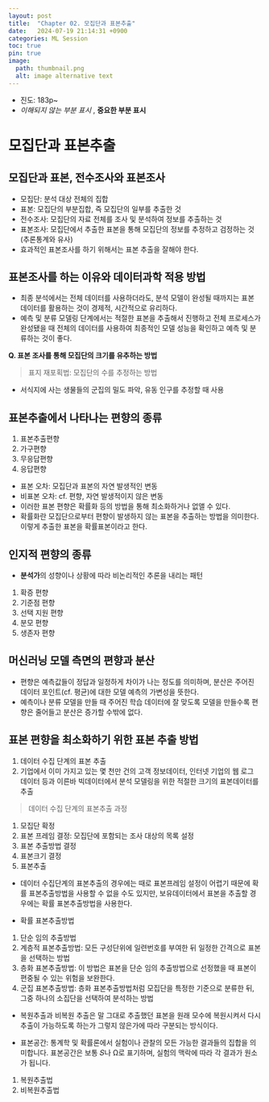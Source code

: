 ```yaml
---
layout: post
title:  "Chapter 02. 모집단과 표본추출"
date:   2024-07-19 21:14:31 +0900
categories: ML Session
toc: true
pin: true
image:
  path: thumbnail.png
  alt: image alternative text
---
```


* 진도: 183p~
* *이해되지 않는 부분 표시* , **중요한 부분 표시**

# 모집단과 표본추출

## 모집단과 표본, 전수조사와 표본조사

* 모집단: 분석 대상 전체의 집합
* 표본: 모집단의 부분집합, 즉 모집단의 일부를 추출한 것
* 전수조사: 모집단의 자료 전체를 조사 및 분석하여 정보를 추출하는 것
* 표본조사: 모집단에서 추출한 표본을 통해 모집단의 정보를 추정하고 검정하는 것(추론통계와 유사)
* 효과적인 표본조사를 하기 위해서는 표본 추출을 잘해야 한다.

## 표본조사를 하는 이유와 데이터과학 적용 방법
* 최종 분석에서는 전체 데이터를 사용하더라도, 분석 모델이 완성될 때까지는 표본 데이터를 활용하는 것이 경제적, 시간적으로 유리하다.
* 예측 및 분류 모델링 단계에서는 적절한 표본을 추출해서 진행하고 전체 프로세스가 완성됐을 때 전체의 데이터를 사용하여 최종적인 모델 성능을 확인하고 예측 및 분류하는 것이 좋다.

**Q. 표본 조사를 통해 모집단의 크기를 유추하는 방법**
> 표지 재포획법: 모집단의 수를 추정하는 방법
* 서식지에 사는 생물들의 군집의 밀도 파악, 유동 인구를 추정할 때 사용

## 표본추출에서 나타나는 편향의 종류
1. 표본추출편향
2. 가구편향
3. 무응답편향
4. 응답편향

* 표본 오차: 모집단과 표본의 자연 발생적인 변동
* 비표본 오차: cf. 편향, 자연 발생적이지 않은 변동
* 이러한 표본 편향은 확률화 등의 방법을 통해 최소화하거나 없앨 수 있다.
* 확률화란 모집단으로부터 편향이 발생하지 않는 표본을 추출하는 방법을 의미한다. 이렇게 추출한 표본을 확률표본이라고 한다.

## 인지적 편향의 종류
* **분석가**의 성향이나 상황에 따라 비논리적인 추론을 내리는 패턴
1. 확증 편향
2. 기준점 편향
3. 선택 지원 편향
4. 분모 편향
5. 생존자 편향

## 머신러닝 모델 측면의 편향과 분산
* 편향은 예측값들이 정답과 일정하게 차이가 나는 정도를 의미하며, 분산은 주어진 데이터 포인트(cf. 평균)에 대한 모델 예측의 가변성을 뜻한다.
* 예측이나 분류 모델을 만들 때 주어진 학습 데이터에 잘 맞도록 모델을 만들수록 편향은 줄어들고 분산은 증가할 수밖에 없다.

## 표본 편향을 최소화하기 위한 표본 추출 방법
1. 데이터 수집 단계의 표본 추출
2. 기업에서 이미 가지고 있는 몇 천만 건의 고객 정보데이터, 인터넷 기업의 웹 로그 데이터 등과 이른바 빅데이터에서 분석 모델링을 위한 적절한 크기의 표본데이터를 추출

> 데이터 수집 단계의 표본추출 과정
1. 모집단 확정
2. 표본 프레임 결정: 모집단에 포함되는 조사 대상의 목록 설정
3. 표본 추출방법 결정
4. 표본크기 결정
5. 표본추출

* 데이터 수집단계의 표본추출의 경우에는 때로 표본프레임 설정이 어렵기 때문에 확률 표본추출방법을 사용할 수 없을 수도 있지만, 보유데이터에서 표본을 추출할 경우에는 확률 표본추출방법을 사용한다.

* 확률 표본추출방법
1. 단순 임의 추출방법
2. 계층적 표본추출방법: 모든 구성단위에 일련번호를 부여한 뒤 일정한 간격으로 표본을 선택하는 방법
3. 층화 표본추출방법: 이 방법은 표본을 단순 임의 추출방법으로 선정했을 때 표본이 편중될 수 있는 위험을 보완한다.
4. 군집 표본추출방법: 층화 표본추출방법처럼 모집단을 특정한 기준으로 분류한 뒤, 그중 하나의 소집단을 선택하여 분석하는 방법

* 복원추출과 비복원 추출은 말 그대로 추출했던 표본을 원래 모수에 복원시켜서 다시 추출이 가능하도록 하는가 그렇지 않은가에 따라 구분되는 방식이다.

* 표본공간: 통계학 및 확률론에서 실험이나 관찰의 모든 가능한 결과들의 집합을 의미합니다. 표본공간은 보통 𝑆나 Ω로 표기하며, 실험의 맥락에 따라 각 결과가 원소가 됩니다.

1. 복원추출법
2. 비복원추출법